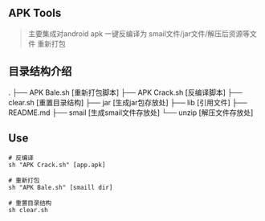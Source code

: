 ## APK Tools
> 主要集成对android apk 一键反编译为 smail文件/jar文件/解压后资源等文件
> 重新打包

## 目录结构介绍
.
├── APK Bale.sh [重新打包脚本]
├── APK Crack.sh [反编译脚本]
├── clear.sh [重置目录结构]
├── jar [生成jar包存放处]
├── lib [引用文件]
├── README.md
├── smail [生成smail文件存放处]
└── unzip [解压文件存放处]


## Use
```shell
# 反编译
sh "APK Crack.sh" [app.apk]

# 重新打包
sh "APK Bale.sh" [smaill dir]

# 重置目录结构
sh clear.sh

```
